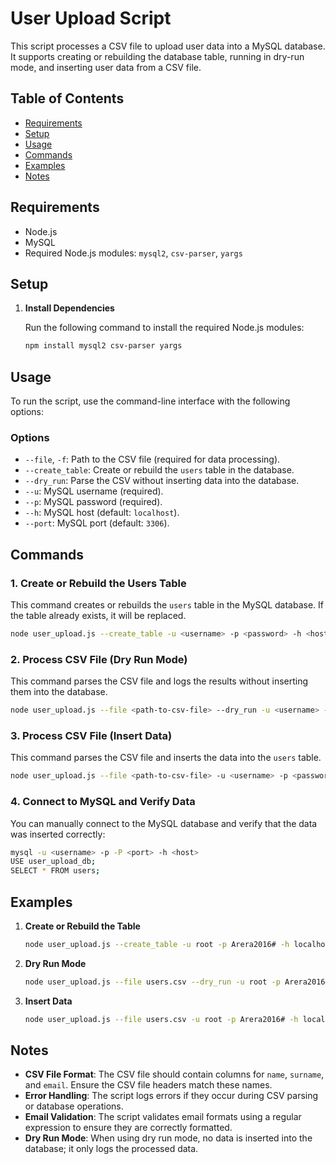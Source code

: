 # User Upload Script

This script processes a CSV file to upload user data into a MySQL database. It supports creating or rebuilding the database table, running in dry-run mode, and inserting user data from a CSV file.

## Table of Contents

- [Requirements](#requirements)
- [Setup](#setup)
- [Usage](#usage)
- [Commands](#commands)
- [Examples](#examples)
- [Notes](#notes)

## Requirements

- Node.js
- MySQL
- Required Node.js modules: `mysql2`, `csv-parser`, `yargs`

## Setup

1. **Install Dependencies**

   Run the following command to install the required Node.js modules:

   ```bash
   npm install mysql2 csv-parser yargs
   ```

## Usage

To run the script, use the command-line interface with the following options:

### Options

- `--file`, `-f`: Path to the CSV file (required for data processing).
- `--create_table`: Create or rebuild the `users` table in the database.
- `--dry_run`: Parse the CSV without inserting data into the database.
- `--u`: MySQL username (required).
- `--p`: MySQL password (required).
- `--h`: MySQL host (default: `localhost`).
- `--port`: MySQL port (default: `3306`).

## Commands

### 1. Create or Rebuild the Users Table

This command creates or rebuilds the `users` table in the MySQL database. If the table already exists, it will be replaced.

```bash
node user_upload.js --create_table -u <username> -p <password> -h <host> --port <port>
```

### 2. Process CSV File (Dry Run Mode)

This command parses the CSV file and logs the results without inserting them into the database.

```bash
node user_upload.js --file <path-to-csv-file> --dry_run -u <username> -p <password> -h <host> --port <port>
```

### 3. Process CSV File (Insert Data)

This command parses the CSV file and inserts the data into the `users` table.

```bash
node user_upload.js --file <path-to-csv-file> -u <username> -p <password> -h <host> --port <port>
```

### 4. Connect to MySQL and Verify Data

You can manually connect to the MySQL database and verify that the data was inserted correctly:

```bash
mysql -u <username> -p -P <port> -h <host>
USE user_upload_db;
SELECT * FROM users;
```

## Examples

1. **Create or Rebuild the Table**

   ```bash
   node user_upload.js --create_table -u root -p Arera2016# -h localhost --port 3306
   ```

2. **Dry Run Mode**

   ```bash
   node user_upload.js --file users.csv --dry_run -u root -p Arera2016# -h localhost --port 3306
   ```

3. **Insert Data**

   ```bash
   node user_upload.js --file users.csv -u root -p Arera2016# -h localhost --port 3306
   ```

## Notes

- **CSV File Format**: The CSV file should contain columns for `name`, `surname`, and `email`. Ensure the CSV file headers match these names.
- **Error Handling**: The script logs errors if they occur during CSV parsing or database operations.
- **Email Validation**: The script validates email formats using a regular expression to ensure they are correctly formatted.
- **Dry Run Mode**: When using dry run mode, no data is inserted into the database; it only logs the processed data.


